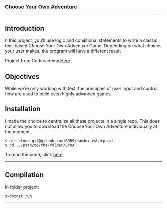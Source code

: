 ### Choose Your Own Adventure

***
## Introduction  
n this project, you’ll use logic and conditional statements to write a classic text-based Choose Your Own Adventure Game. 
Depending on what choices your user makes, the program will have a different result

Project from Codecademy.[Here](https://www.codecademy.com/courses/learn-c-sharp/projects/csharp-choose-your-own-adventure)

## Objectives
While we’re only working with text, the principles of user input and control flow are used to build even highly advanced games.

## Installation  
I made the choice to centralize all these projects in a single repo. 
This does not allow you to download the Choose Your Own Adventure individually at the moment.
```
$ git clone git@github.com:B9R9/sandox-csharp.git
$ cd ../path/to/the/folder/CYOA
```
To read the code, click [here](https://github.com/B9R9/sandox-csharp/blob/main/Choose%20Your%20Own%20Adventure/Choose%20Your%20Own%20Adventure/Program.cs)
***
## Compilation
In folder project:  
```
$>dotnet run
```
***
